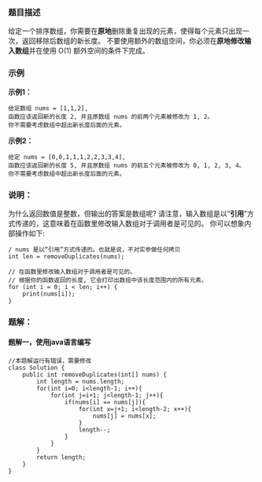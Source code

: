 ### 题目描述
给定一个排序数组，你需要在**原地**删除重复出现的元素，使得每个元素只出现一次，返回移除后数组的新长度。
不要使用额外的数组空间，你必须在**原地修改输入数组**并在使用 O(1) 额外空间的条件下完成。

### 示例
**示例1：**
```
给定数组 nums = [1,1,2], 
函数应该返回新的长度 2, 并且原数组 nums 的前两个元素被修改为 1, 2。 
你不需要考虑数组中超出新长度后面的元素。
```
**示例2：**
```
给定 nums = [0,0,1,1,1,2,2,3,3,4],
函数应该返回新的长度 5, 并且原数组 nums 的前五个元素被修改为 0, 1, 2, 3, 4。
你不需要考虑数组中超出新长度后面的元素。
```

### 说明：
为什么返回数值是整数，但输出的答案是数组呢?
请注意，输入数组是以“**引用**”方式传递的，这意味着在函数里修改输入数组对于调用者是可见的。
你可以想象内部操作如下:
```
/ nums 是以“引用”方式传递的。也就是说，不对实参做任何拷贝
int len = removeDuplicates(nums);

// 在函数里修改输入数组对于调用者是可见的。
// 根据你的函数返回的长度, 它会打印出数组中该长度范围内的所有元素。
for (int i = 0; i < len; i++) {
    print(nums[i]);
}
```

### 题解：
#### 题解一，使用java语言编写
```
//本题解运行有错误，需要修改
class Solution {
    public int removeDuplicates(int[] nums) {
        int length = nums.length;
        for(int i=0; i<length-1; i++){
            for(int j=i+1; j<length-1; j++){
                if(nums[i] == nums[j]){
                    for(int x=j+1; i<length-2; x++){
                        nums[j] = nums[x];
                    }
                    length--;
                }
            }
        }
        return length;
    }
}
```